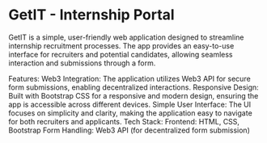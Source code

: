 # GetIT - Internship Portal
GetIT is a simple, user-friendly web application designed to streamline internship recruitment processes. The app provides an easy-to-use interface for recruiters and potential candidates, allowing seamless interaction and submissions through a form.

Features:
Web3 Integration: The application utilizes Web3 API for secure form submissions, enabling decentralized interactions.
Responsive Design: Built with Bootstrap CSS for a responsive and modern design, ensuring the app is accessible across different devices.
Simple User Interface: The UI focuses on simplicity and clarity, making the application easy to navigate for both recruiters and applicants.
Tech Stack:
Frontend: HTML, CSS, Bootstrap
Form Handling: Web3 API (for decentralized form submission)
